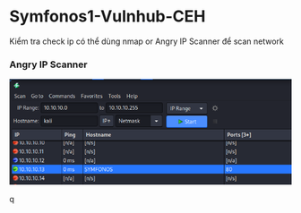 # Symfonos1-Vulnhub-CEH
 
Kiểm tra check ip có thể dùng nmap or Angry IP Scanner để scan network

### Angry IP Scanner 
<p align="left"><img src="/img/1.png" alt="Run"></p>
q